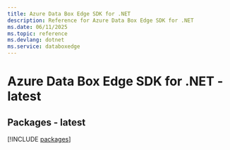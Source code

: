 ```yaml
---
title: Azure Data Box Edge SDK for .NET
description: Reference for Azure Data Box Edge SDK for .NET
ms.date: 06/11/2025
ms.topic: reference
ms.devlang: dotnet
ms.service: databoxedge
---
```

# Azure Data Box Edge SDK for .NET - latest
## Packages - latest
[!INCLUDE [packages](data-box-edge-index.md)]